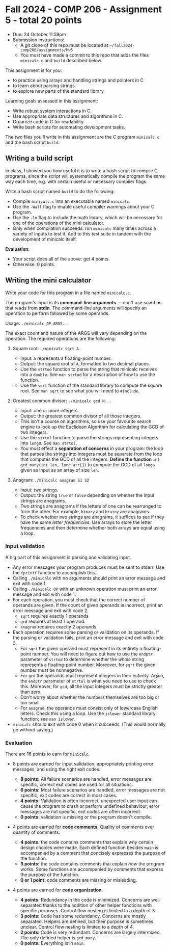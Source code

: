 # Fall 2024 - COMP 206 - Assignment 5 - total 20 points

- Due: 24 October 11:59pm
- Submission instructions:
    - A git clone of this repo must be located at `~/fall2024-comp206/assignments/hw5`
    - You must have made a commit to this repo that adds the files `minicalc.c` and `build`
      described below.

This assignment is for you:
- to practice using arrays and handling strings and pointers in C
- to learn about parsing strings
- to explore new parts of the standard library

Learning goals assessed in this assignment:

* Write robust system interactions in C.
* Use appropriate data structures and algorithms in C.
* Organize code in C for readability.
* Write bash scripts for automating development tasks.

The two files you'll write in this assignment are the C program `minicalc.c` and the bash script
`build`.

## Writing a build script

In class, I showed you how useful it is to write a bash script to compile C programs, since the
script will systematically compile the program the same way each time, e.g. with certain useful or
necessary compiler flags.

Write a bash script named `build` to do the following:

- Compile `minicalc.c` into an executable named `minicalc`.
- Use the `-Wall` flag to enable useful compiler warnings about your C program.
- Use the `-lm` flag to include the math library, which will be necessary for one of the operations
  of the mini calculator.
- Only when compilation succeeds: run `minicalc` many times across a variety of inputs to test it.
  Add to this test suite in tandem with the development of minicalc itself.

**Evaluation:**
- Your script does all of the above: get 4 points.
- Otherwise: 0 points.

## Writing the mini calculator

Write your code for this program in a file named `minicalc.c`.

The program's input is its **command-line arguments** -- don't use scanf as that reads from
**stdin**. The command-line arguments will specify an operation to perform followed by some
operands.

Usage: `./minicalc OP ARGS...`

The exact count and nature of the ARGS will vary depending on the operation. The required
operations are the following:

1. Square root: `./minicalc sqrt A`
   - Input: `A` represents a floating-point number.
   - Output: the square root of `A`, formatted to two decimal places.
   - Use the `strtod` function to parse the string that minicalc receives into a `double`. See `man
     strtod` for a description of how to use the function.
   - Use the `sqrt` function of the standard library to compute the square root. See `man sqrt` to
     see what you will need to `#include`.

2. Greatest common divisor: `./minicalc gcd N...`
   - Input: one or more integers.
   - Output: the greatest common divisor of all those integers.
   - This isn't a course on algorithms, so use your favourite search engine to look up the Euclidean
     Algorithm for calculating the GCD of two integers.
   - Use the `strtol` function to parse the strings representing integers into `long`s.
     See `man strtol`.
   - You must effect a **separation of concerns** in your program: the loop that parses the
     strings into integers must be separate from the loop that computes the GCD of all the
     integers.
     **Define the function** `int gcd_many(int len, long arr[])` to compute the GCD of all `long`s
     given as input as an array of size `len`.

3. Anagram: `./minicalc anagram S1 S2`
   - Input: two strings.
   - Output: the string `true` or `false` depending on whether the input strings are anagrams.
   - Two strings are anagrams if the letters of one can be rearranged to form the other. For
     example, `binary` and `brainy` are anagrams.
   - To check whether two strings are anagrams, it suffices to see if they have the same *letter
     frequencies.* Use arrays to store the letter frequencies and then determine whether both
     arrays are equal using a loop.

### Input validation

A big part of this assignment is parsing and validating input.

- Any error messages your program produces must be sent to stderr.
  Use the `fprintf` function to accomplish this.
- Calling `./minicalc` with no arguments should print an error message and exit with code 1.
- Calling `./minicalc OP` with an unknown operation must print an error message and exit with code
  1.
- For each operation, you must check that the correct number of operands are given. If the count of
  given operands is incorrect, print an error message and exit with code 2.
    - `sqrt` requires exactly 1 operands
    - `gcd` requires at least 1 operand.
    - `anagram` requires exactly 2 operands.
- Each operation requires some parsing or validation on its operands. If the parsing or validation
  fails, print an error message and exit with code 3.
    - For `sqrt` the given operand must represent in its entirety a floating-point number.
      You will need to figure out how to use the `endptr` parameter of `strtod` to determine
      whether the *whole* string represents a floating-point number.
      Moreover, for `sqrt` the given number must be nonnegative.
    - For `gcd` the operands must represent integers in their entirety.
      Again, the `endptr` parameter of `strtol` is what you need to use to check this.
      Moreover, for `gcd`, all the input integers must be strictly greater than zero.
    - Don't worry about whether the numbers themselves are too big or too small.
    - For `anagram`, the operands must consist only of lowercase English letters. Check this using
      a loop. Use the `islower` standard library function; see `man islower`.
- `minicalc` should exit with code 0 when it succeeds. (This would normally go without saying.)

### Evaluation

There are 16 points to earn for `minicalc`.

* 8 points are earned for input validation, appropriately printing error messages, and using the
  right exit codes.
    * **8 points:** All failure scenarios are handled, error messages are specific, correct exit codes
      are used for all situations.
    * **6 points:** Most failure scenarios are handled, error messages are not specific, exit codes
      are correct in most cases.
    * **4 points:** Validation is often incorrect, unexpected user input can cause the program to
      crash or perform undefined behaviour, error messages are not specific, exit codes are often
      incorrect.
    * **0 points:** validation is missing or the program doesn't compile.

* 4 points are earned for **code comments.** Quality of comments over quantity of comments.
    * **4 points:** the code contains comments that explain *why* certain design choices were made.
      Each defined function besides `main` is accompanied by a comment that concisely expresses the
      purpose of the function.
    * **3 points:** the code contains comments that explain *how* the program works. Some functions
      are accompanied by comments that express the purpose of the function.
    * **0 or 1 point:** code comments are missing or misleading.

* 4 points are earned for **code organization.**
    * **4 points:** Redundancy in the code is minimized. Concerns are well separated thanks to the
      addition of other helper functions with specific purposes. Control flow nesting is limited to
      a depth of 3.
    * **3 points:** Code has some redundancy. Concerns are mostly separated. Helpers are defined,
      but their purpose is sometimes unclear. Control flow nesting is limited to a depth of 4.
    * **2 points:** Code is very redundant. Concerns are largely intermixed. The only defined
      helper is `gcd_many`.
    * **0 points:** Everything is in `main`.

